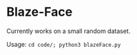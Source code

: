 # Blaze-Face

Currently works on a small random dataset.

Usage: ```cd code/; python3 blazeFace.py```
